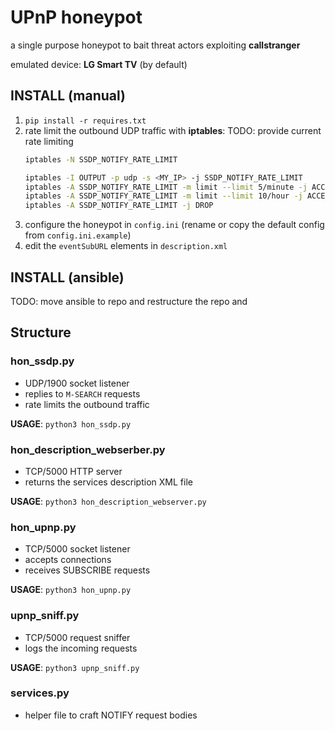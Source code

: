 # UPnP honeypot

a single purpose honeypot to bait threat actors exploiting **callstranger**

emulated device: **LG Smart TV** (by default)

## INSTALL (manual)
1. `pip install -r requires.txt`
2. rate limit the outbound UDP traffic with **iptables**: TODO: provide current rate limiting
    ```bash
    iptables -N SSDP_NOTIFY_RATE_LIMIT
    
    iptables -I OUTPUT -p udp -s <MY_IP> -j SSDP_NOTIFY_RATE_LIMIT
    iptables -A SSDP_NOTIFY_RATE_LIMIT -m limit --limit 5/minute -j ACCEPT
    iptables -A SSDP_NOTIFY_RATE_LIMIT -m limit --limit 10/hour -j ACCEPT
    iptables -A SSDP_NOTIFY_RATE_LIMIT -j DROP
    ```
3. configure the honeypot in `config.ini` (rename or copy the default config from `config.ini.example`)
4. edit the `eventSubURL` elements in `description.xml`

## INSTALL (ansible)
TODO: move ansible to repo and restructure the repo and 

## Structure
### hon_ssdp.py
- UDP/1900 socket listener
- replies to `M-SEARCH` requests
- rate limits the outbound traffic

**USAGE**: `python3 hon_ssdp.py`

### hon_description_webserber.py
- TCP/5000 HTTP server
- returns the services description XML file 

**USAGE**: `python3 hon_description_webserver.py`

### hon_upnp.py 
- TCP/5000 socket listener
- accepts connections
- receives SUBSCRIBE requests

**USAGE**: `python3 hon_upnp.py`

### upnp_sniff.py
- TCP/5000 request sniffer
- logs the incoming requests

**USAGE**: `python3 upnp_sniff.py`

### services.py
- helper file to craft NOTIFY request bodies